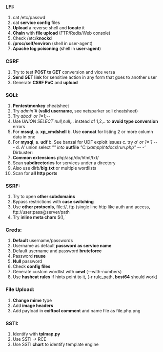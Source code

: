 ﻿
### **LFI:**
1. cat /etc/passwd
2. cat **service config** files
3. **Upload** a reverse shell and **locate** it
4. **Chain** with **file upload** (FTP/Redis/Web console)
5. Check /etc/**knockd**
6. **/proc/self/environ** (shell in user-agent)
7. **Apache log poisoning** (shell in **user-agent**)

### **CSRF**
1. Try to test **POST to GET** conversion and vice versa
9. **Send GET link** for sensitive action in any form that goes to another user
10. Generate **CSRF PoC** and **upload**

### **SQLi:**
1. **Pentestmonkey** cheatsheet
12. Try *admin'#* (**valid username**, see netsparker sqli cheatsheet)
13. Try *abcd' or 1=1;-*-
14. Use *UNION SELECT null,null*,.. instead of 1,2,.. to **avoid type conversion**
errors
15. For **mssql**,
a. **xp_cmdshell**
b. Use **concat** for listing 2 or more column data in one
16. For **mysql**,
a. **udf**
b. See banzai for UDF exploit issues
c. try *a' or 1='1 -- -*
d. A' union select *"<?php system($_GET['cmd']); ?>" into* **outfile**
*"C:\xampp\htdocs\run.php" -- -'*
Dirbuster:
17. **Common extensions** php/asp/do/html/txt/
18. Scan **subdirectories** for services under a directory
19. Also use dirb/**big.txt** or multiple wordlists
20. Scan for **all http ports**

### **SSRF:**
1. Try to open **other subdomains**
22. Bypass restrictions with **case switching**
23. Use **other protocols**, file://, ftp (single line http like auth and access,
ftp://user:pass@server/path
24. Try **inline meta chars** $(),\`

### **Creds:**
1. **Default** username/passwords
26. Username as default **password as service name**
27. Default username and password **bruteforce**
28. Password **reuse**
29. **Null** password
30. Check **config files**
31. Generate custom wordlist with **cewl** (--with-numbers)
32. Use **hashcat rules** if hints point to it, (-r rule_path, **best64** should work)

### **File Upload:**
1. **Change mime** type
34. Add **image headers**
35. Add payload in **exiftool** **comment** and name file as file.php.png
 
### **SSTI:**
1. Identify with **tplmap.py**
38. Use SSTI -> RCE
39. Use SSTI **chart** to identify template engine
